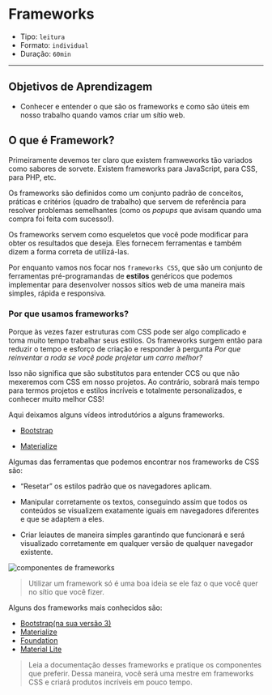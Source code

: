 # Frameworks

- Tipo: `leitura`
- Formato: `individual`
- Duração: `60min`

***

## Objetivos de Aprendizagem

- Conhecer e entender o que são os frameworks e como são úteis em nosso trabalho
  quando vamos criar um sítio web.

## O que é Framework?

Primeiramente devemos ter claro que existem framweworks tão variados como
sabores de sorvete. Existem frameworks para JavaScript, para CSS, para PHP, etc.

Os frameworks são definidos como um conjunto padrão de conceitos, práticas e
critérios (quadro de trabalho) que servem de referência para resolver problemas
semelhantes (como os *popups* que avisam quando uma compra foi feita com
sucesso!).

Os frameworks servem como esqueletos que você pode modificar para obter os
resultados que deseja. Eles fornecem ferramentas e também dizem a forma correta
de utilizá-las.

Por enquanto vamos nos focar nos `frameworks CSS`, que são um conjunto de
ferramentas pré-programandas de **estilos** genéricos que podemos implementar
para desenvolver nossos sítios web de uma maneira mais simples, rápida e
responsiva.

### Por que usamos frameworks?

Porque às vezes fazer estruturas com CSS pode ser algo complicado e toma muito
tempo trabalhar seus estilos. Os frameworks surgem então para reduzir o tempo e
esforço de criação e responder à pergunta _Por que reinventar a roda se você
pode projetar um carro melhor?_

Isso não significa que são substitutos para entender CCS ou que não mexeremos
com CSS em nosso projetos. Ao contrário, sobrará mais tempo para termos projetos
e estilos incríveis e totalmente personalizados, e conhecer muito melhor CSS!

Aqui deixamos alguns vídeos introdutórios a alguns frameworks.

- [Bootstrap](https://www.youtube.com/watch?v=wiq1Zs9-qMQ)

- [Materialize](https://www.youtube.com/watch?v=JNTfjNCBl5c)

Algumas das ferramentas que podemos encontrar nos frameworks de CSS são:

- “Resetar” os estilos padrão que os navegadores aplicam.

- Manipular corretamente os textos, conseguindo assim que todos os conteúdos se
  visualizem exatamente iguais em navegadores diferentes e que se adaptem a
  eles.

- Criar leiautes de maneira simples garantindo que funcionará e será visualizado
  corretamente em qualquer versão de qualquer navegador existente.

![componentes de
frameworks](https://lh3.googleusercontent.com/-VklSSe3lPpE/WXeOFf__wqI/AAAAAAAAGbI/RnPVJQHJbDoc-NHkJYSGzE-jBtYXMjL2QCLcBGAs/s620/bootstrap-02.png)

> Utilizar um framework só é uma boa ideia se ele faz o que você quer no sítio
> que você fizer.

Alguns dos frameworks mais conhecidos são:

- [Bootstrap(na sua versão 3)](https://getbootstrap.com/docs/3.3/)
- [Materialize](http://materializecss.com/)
- [Foundation](https://foundation.zurb.com/)
- [Material Lite](https://getmdl.io/index.html)

> Leia a documentação desses frameworks e pratique os componentes que preferir.
> Dessa maneira, você será uma mestre em frameworks CSS e criará produtos
> incríveis em pouco tempo.
